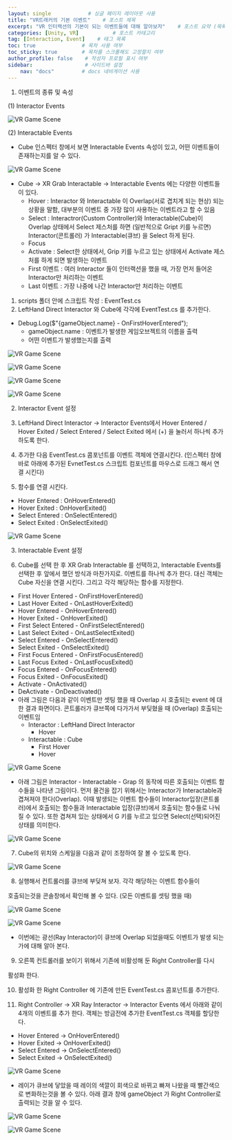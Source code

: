 ```yaml
---
layout: single            # 싱글 페이지 레이아웃 사용
title: "VR트래커의 기본 이벤트"    # 포스트 제목
excerpt: "VR 인터랙션의 기본이 되는 이벤트들에 대해 알아보자"    # 포스트 요약 (목록에서 표시됨)
categories: [Unity, VR]           # 포스트 카테고리
tag: [Interaction, Event]    # 태그 목록
toc: true               # 목차 사용 여부
toc_sticky: true        # 목차를 스크롤해도 고정할지 여부
author_profile: false    # 작성자 프로필 표시 여부
sidebar:                 # 사이드바 설정
    nav: "docs"         # docs 네비게이션 사용
---
```


1. 이벤트의 종류 및 속성

(1) Interactor Events

![VR Game Scene](https://lh7-us.googleusercontent.com/WQc5CWDS8xTKSuR7OHzIhBbeN5MpoqSM8tSM8M51alfRgFNU1RqQc2C3MZulyXDEr49NuCs9Z6aLNCkYrsIyUG7jtWH088VuRSG1bOHmy8RoviB0NlnsEIrFb2M41NIiEs9S2o8Is7XDhzQxHCWuBdQ)

(2) Interactable Events

- Cube 인스펙터 창에서 보면 Interactable Events 속성이 있고, 어떤 이벤트들이 존재하는지를 알 수 있다.

![VR Game Scene](https://lh7-us.googleusercontent.com/ciS2kzRMYn-T9aAI7YHPum4vtgJ-7DTtfZYNoFRdGJe7_6osbdcxIBMcrvxS_eR6kawUrV_AT-tDWn9MH2jJVaRZCIzn2XOECPkxFCE1jcb0Ux5Hy7h56EAa1kdI4GDNNBEu5ts2bZiHcx1Gd8YGLLA)

- Cube → XR Grab Interactable → Interactable Events 에는 다양한 이벤트들이 있다.
  - Hover : Interactor 와 Interactable 이 Overlap(서로 겹치게 되는 현상) 되는 상황을 말함, 대부분의 이벤트 중 가장 많이 사용하는 이벤트라고 할 수 있음
  - Select : Interactror(Custom Controller)와 Interactable(Cube)이 Overlap 상태에서 Select 제스처를 하면 (일반적으로 Gript 키를 누르면) Interactor(콘트롤러) 가 Interactable(큐브) 을 Select 하게 된다.
  - Focus
  - Activate : Select한 상태에서, Grip 키를 누르고 있는 상태에서 Activate 제스처를 하게 되면 발생하는 이벤트
  - First 이벤트 : 여러 Interactor 들이 인터랙션을 했을 때, 가장 먼저 들어온 Interactor만 처리하는 이벤트
  - Last 이벤트 : 가장 나중에 나간 Interactor만 처리하는 이벤트

1. scripts 폴더 안에 스크립트 작성 : EventTest.cs
2. LeftHand Direct Interactor 와 Cube에 각각에 EventTest.cs 를 추가한다.

- Debug.Log($"{gameObject.name} - OnFirstHoverEntered");
  - gameObject.name : 이벤트가 발생한 게임오브젝트의 이름을 출력
  - 어떤 이벤트가 발생했는지를 출력

![VR Game Scene](https://lh7-us.googleusercontent.com/NMFA53UgEjtiw_0sWmW1i403rTqHUSdA_6MQyYcM_ZwfcqH8cwve_jC89ZFxiCpU1iOlgbZt7yDgUjHJWhCaqr48T0vnVBrt5tVJg6o2ByGSqFroBVpVwv0tZjCzFAuZWYiTkM8fHK_shX4D4vrJAJA)

![VR Game Scene](https://lh7-us.googleusercontent.com/pxxgujFQ-Ue5iI5vQ4W912nR0w9xs9iL1gytkVoVGYFUVQPqjr0673b6VAWRHcPwRgUcXY19rjdafDBuCDDdko-HIfcoeLdzZYbtWzeCrI0gA7NHoMtvyowUiBMVE1Qt6JZwOvZGhqexm5cC97Ms9-c)

![VR Game Scene](https://lh7-us.googleusercontent.com/wHsr1vAjoYgmvIIIiJznBmQVEZztZBMStuLkZbNfEJqtX_veeNtbptTBTubP9pNK7VggBbNG-SLlXQJue-TwTEzeG2eGsF-DIiTtwSanybuscA2PR1OsPcrvl0bIBD-aRWGhXc5n_mgBOlb7X-foofg)

![VR Game Scene](https://lh7-us.googleusercontent.com/7u8di0T6D6g7e7qbtDBHNcHbpJwTWRsIJccbA6clGZcLFMMU-49eX1ZtG0v6TRYurDakWBiX4F-zsF6jXXYNuVqOFkGJRX5vL0okKUryCj5xTdEQX0X_SGeHxnGou1hIl3V7Gk1VQIVRdOkWNvPLrMY)

2. Interactor Event 설정

3) LeftHand Direct Interactor → Interactor Events에서 Hover Entered / Hover Exited / Select Entered / Select Exited 에서 (+) 을 눌러서 하나씩 추가하도록 한다.

4) 추가한 다음 EventTest.cs 콤포넌트를 이벤트 객체에 연결시킨다. (인스펙터 창에 바로 아래에 추가된 EvnetTest.cs 스크립트 컴포넌트를 마우스로 드래그 해서 연결 시킨다)

5) 함수를 연결 시킨다.

- Hover Entered : OnHoverEntered()
- Hover Exited : OnHoverExited()
- Select Entered : OnSelectEntered()
- Select Exited : OnSelectExited()

![VR Game Scene](https://lh7-us.googleusercontent.com/gswrk4n9bZnNlBfJJfNTwhqilqcwFy8JH6pbg23g5cXKCJFXB7kU_s4fKtngeW2L7aRRsuaRTGjccYQTIjlfEs4mC9Pgs8NvnKqGQAC9dL1Ud69l_U1sXidltfxdp878AQ4riIMtm8gh8QqGOD46IKI)

3. Interactable Event 설정

6) Cube를 선택 한 후 XR Grab Interactable 를 선택하고, Interactable Events를 선택한 후 앞에서 했던 방식과 마찬가지로. 이벤트를 하나씩 추가 한다. 대신 객체는 Cube 자신을 연결 시킨다. 그리고 각각 해당하는 함수를 지정한다.

- First Hover Entered - OnFirstHoverEntered()
- Last Hover Exited - OnLastHoverExited()
- Hover Entered - OnHoverEntered()
- Hover Exited - OnHoverExited()
- First Select Entered - OnFirstSelectEntered()
- Last Select Exited - OnLastSelectExited()
- Select Entered - OnSelectEntered()
- Select Exited - OnSelectExited()
- First Focus Entered - OnFirstFocusEntered()
- Last Focus Exited - OnLastFocusExited()
- Focus Entered - OnFocusEntered()
- Focus Exited - OnFocusExited()
- Activate - OnActivated()
- DeActivate - OnDeactivated()
- 아래 그림은 다음과 같이 이벤트만 셋팅 했을 때 Overlap 시 호출되는 event 에 대한 결과 화면이다. 콘트롤러가 큐브쪽에 다가가서 부딪혔을 때 (Overlap) 호출되는 이벤트임
  - Interactor : LeftHand Direct Interactor
    - Hover
  - Interactable : Cube
    - First Hover
    - Hover

![VR Game Scene](https://lh7-us.googleusercontent.com/MAXTBNlN4hwMzr-kF3s3wtxfEKFJQ_0WGnj6EhAMOjE3KOO-x2sNBuzPFjHvX4ZCAXULUbVIm-vVn88Erlsm_uoGznwSCA3IuRSt7nWPT8V9bEFS5QPTJDb6OnF-WHfeMR_OjoVgdWVmBywpUGGzPmE)

- 아래 그림은 Interactor - Interactable - Grap 의 동작에 따른 호출되는 이벤트 함수들을 나타낸 그림이다. 먼저 물건을 잡기 위해서는 Interactor가 Interactable과 겹쳐져야 한다(Overlap). 이때 발생되는 이벤트 함수들이 Interactor입장(콘트롤러)에서 호출되는 함수들과 Interactable 입장(큐브)에서 호출되는 함수들로 나눠 질 수 있다. 또한 겹쳐져 있는 상태에서 G 키를 누르고 있으면 Select(선택)되어진 상태를 의미한다.

![VR Game Scene](https://lh7-us.googleusercontent.com/kx-0b8NoGpWS4my7jYxryFDt7TFeWLkzIj4JcYfYd-AQPpOhNhOXIc1xwTJ38jVdnba0FzqdP7hukk2PKnyc1MGqKjBzjAyMXdnG6royFqz_BOHV4w7osi1cqvHvaQB4qOtJqNt9V7b5g-hu1WECCZA)

7) Cube의 위치와 스케일을 다음과 같이 조정하여 잘 볼 수 있도록 한다.

![VR Game Scene](https://lh7-us.googleusercontent.com/Bu-6hu53mSfMsovD6wdpeg_FSCdeAWzBezpYjF7rehu40JJpyilwjIjI2R-sJd2lEv7DDdwrwUA2SfHmQc-EtJ-sAdh_K7kKz9FRo9_DQF6kvKoUhEKDI_c0BJg6zh2_OsLvch_RsstytSjQPQnOJss)

8) 실행해서 컨트롤러를 큐브에 부딪쳐 보자. 각각 해당하는 이벤트 함수들이

호출되는것을 콘솔창에서 확인해 볼 수 있다. (모든 이벤트를 셋팅 했을 때)

![VR Game Scene](https://lh7-us.googleusercontent.com/MUgAjby6Qh5YVoOxKKCEnjQwu4Vu59P2yf21CgsDuXqVDhmXoiR03zJkVjr7C6OowJySes6G1IcJMhc54_MEMVYZVo9wJqBDaDj2Xm3grJvILNJ5S-VtAy2y8EEMNVeTZHGqVXJd9np_xquoOvywyBk)

![VR Game Scene](https://lh7-us.googleusercontent.com/x-IiBzN5K4rl_NOcrmSu2Ac3JoiPgZ6C-lsmW1ai5wIHcbnMzlvs-eNJRV5p5S7UjWYq2fHeictij7-DI5srD2myObCin9PaMF4Lf2BZugnjQ2okdWaYO2elwGo-UPAeC5L8RpON5--_0XleHmm5Lno)

- 이번에는 광선(Ray Interactor)이 큐브에 Overlap 되었을때도 이벤트가 발생 되는가에 대해 알아 본다.

9) 오른쪽 컨트롤러를 보이기 위해서 기존에 비활성해 둔 Right Controller를 다시

활성화 한다.

10) 활성화 한 Right Controller 에 기존에 만든 EventTest.cs 콤포넌트를 추가한다.

11) Right Controller → XR Ray Interactor → Interactor Events 에서 아래와 같이 4개의 이벤트를 추가 한다. 객체는 방금전에 추가한 EventTest.cs 객체를 할당한다.

- Hover Entered → OnHoverEntered()
- Hover Exited → OnHoverExited()
- Select Entered → OnSelectEntered()
- Select Exited → OnSelectExited()

![VR Game Scene](https://lh7-us.googleusercontent.com/mk6yy67QW7_8IqjyMClTUNr7A7Ce7oDdXMf6zZEIHRzK4YFuC2RDTc0RCPdP7BTexyWsR5quBEfJdPsh86weF4TStBmhKoNVpiCg7NTbdJBMxqP0Cs5tco9I_ORwcCCtRo5ivkieHXn709zI-h_DRJM)

- 레이가 큐브에 닿았을 때 레이의 색깔이 회색으로 바뀌고 빠져 나왔을 때 빨간색으로 변화하는것을 볼 수 있다. 아래 결과 창에 gameObject 가 Right Controller로 출력되는 것을 알 수 있다.

![VR Game Scene](https://lh7-us.googleusercontent.com/QOZ21otyTJzdapcGz5dEQ1F97AWvjGXk1NJCi5RStwFm1c-dmFg-1xLdZ0OSmvqmA2WEOnamNwsZbt59KxJ0J8dt_QtqKnweNouaVvlDaH8r5ApSeSHQn_iqUPGSygYY-BMcNHvN6aEthR8K8M0R2MA)

![VR Game Scene](https://lh7-us.googleusercontent.com/lqInZ8ekn3Dio5geSNrbBAUerHmL3XYppI3P_k2h0Qzi_2y-IxRaaTJ0pp09BwaTvmU77baKj5JdteZ2ySaGFrW2P01-E-Hb9ZBjAPMjNh-h_jtm0PnZBbER783k5QXZY_j_1i8hiQ_XxWaFVEZ4uAI)